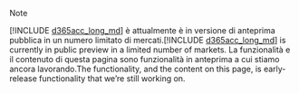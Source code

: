 > [!NOTE]
> <span data-ttu-id="35ed3-101">[!INCLUDE [d365acc_long_md](d365acc_long_md.md)] è attualmente è in versione di anteprima pubblica in un numero limitato di mercati.</span><span class="sxs-lookup"><span data-stu-id="35ed3-101">[!INCLUDE [d365acc_long_md](d365acc_long_md.md)] is currently in public preview in a limited number of markets.</span></span> <span data-ttu-id="35ed3-102">La funzionalità e il contenuto di questa pagina sono funzionalità in anteprima a cui stiamo ancora lavorando.</span><span class="sxs-lookup"><span data-stu-id="35ed3-102">The functionality, and the content on this page, is early-release functionality that we’re still working on.</span></span>
